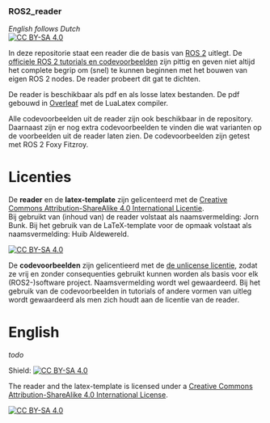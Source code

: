 ### ROS2_reader
*English follows Dutch*  
[![CC BY-SA 4.0][cc-by-sa-shield]][cc-by-sa]

In deze repositorie staat een reader die de basis van [ROS 2](https://www.ros.org/) uitlegt. De [officiele ROS 2 tutorials en codevoorbeelden](https://docs.ros.org/en/foxy/) zijn pittig en geven niet altijd het complete begrip om (snel) te kunnen beginnen met het bouwen van eigen ROS 2 nodes. De reader probeert dit gat te dichten.

De reader is beschikbaar als pdf en als losse latex bestanden. De pdf gebouwd in [Overleaf](https://www.overleaf.com) met de LuaLatex compiler. 

Alle codevoorbeelden uit de reader zijn ook beschikbaar in de repository. Daarnaast zijn er nog extra codevoorbeelden te vinden die wat varianten op de voorbeelden uit de reader laten zien. De codevoorbeelden zijn getest met ROS 2 Foxy Fitzroy.

# Licenties
De **reader** en de **latex-template** zijn gelicenteerd met de
[Creative Commons Attribution-ShareAlike 4.0 International Licentie][cc-by-sa].  
Bij gebruikt van (inhoud van) de reader volstaat als naamsvermelding: Jorn Bunk.
Bij het gebruik van de LaTeX-template voor de opmaak volstaat als naamsvermelding: Huib Aldewereld.

[![CC BY-SA 4.0][cc-by-sa-image]][cc-by-sa]

De **codevoorbeelden** zijn gelicentieerd met de [de unlicense licentie](https://unlicense.org/), zodat ze vrij en zonder consequenties gebruikt kunnen worden als basis voor elk (ROS2-)software project. Naamsvermelding wordt wel gewaardeerd. Bij het gebruik van de codevoorbeelden in tutorials of andere vormen van uitleg wordt gewaardeerd als men zich houdt aan de licentie van de reader.

[cc-by-sa]: https://creativecommons.org/licenses/by-sa/4.0/deed.nl
[cc-by-sa-image]: https://licensebuttons.net/l/by-sa/4.0/88x31.png
[cc-by-sa-shield]: https://img.shields.io/badge/License-CC%20BY--SA%204.0-lightgrey.svg


# English

*todo*

Shield: [![CC BY-SA 4.0][cc-by-sa-shield]][cc-by-sa]

The reader and the latex-template is licensed under a
[Creative Commons Attribution-ShareAlike 4.0 International License][cc-by-sa].

[![CC BY-SA 4.0][cc-by-sa-image]][cc-by-sa]

[cc-by-sa]: http://creativecommons.org/licenses/by-sa/4.0/
[cc-by-sa-image]: https://licensebuttons.net/l/by-sa/4.0/88x31.png
[cc-by-sa-shield]: https://img.shields.io/badge/License-CC%20BY--SA%204.0-lightgrey.svg
